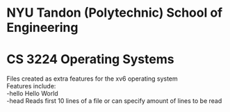 # NYU Tandon (Polytechnic) School of Engineering
# CS 3224 Operating Systems
 
<div>Files created as extra features for the xv6 operating system</div>
<div>Features include:</div>
<div>-hello	Hello World </div>
<div>-head		Reads first 10 lines of a file or can specify amount of lines to be read</div>
